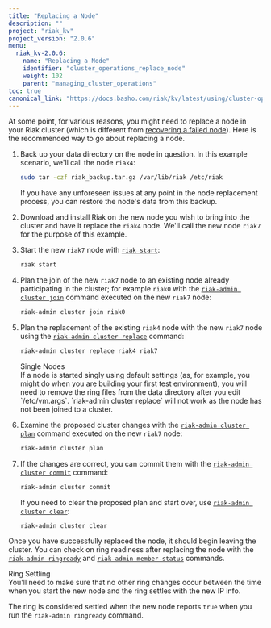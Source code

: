 ```yaml
---
title: "Replacing a Node"
description: ""
project: "riak_kv"
project_version: "2.0.6"
menu:
  riak_kv-2.0.6:
    name: "Replacing a Node"
    identifier: "cluster_operations_replace_node"
    weight: 102
    parent: "managing_cluster_operations"
toc: true
canonical_link: "https://docs.basho.com/riak/kv/latest/using/cluster-operations/replacing-node"
---
```


At some point, for various reasons, you might need to replace a node in
your Riak cluster (which is different from [recovering a failed node](/riak/kv/2.0.6/using/repair-recovery)). Here is the recommended way to go
about replacing a node.

1. Back up your data directory on the node in question. In this example
scenario, we'll call the node `riak4`:

    ```bash
    sudo tar -czf riak_backup.tar.gz /var/lib/riak /etc/riak
    ```

    If you have any unforeseen issues at any point in the node
    replacement process, you can restore the node's data from this
    backup.

2. Download and install Riak on the new node you wish to bring into the
cluster and have it replace the `riak4` node. We'll call the new node
`riak7` for the purpose of this example.

3. Start the new `riak7` node with [`riak start`](/riak/kv/2.0.6/using/admin/riak-cli/#start):

    ```bash
    riak start
    ```

4. Plan the join of the new `riak7` node to an existing node already
participating in the cluster; for example `riak0` with the [`riak-admin cluster join`](/riak/kv/2.0.6/using/admin/riak-admin/#cluster) command executed on the new `riak7` node:

    ```bash
    riak-admin cluster join riak0
    ```

5. Plan the replacement of the existing `riak4` node with the new
`riak7` node using the [`riak-admin cluster replace`](/riak/kv/2.0.6/using/admin/riak-admin/#cluster) command:

    ```bash
    riak-admin cluster replace riak4 riak7
    ```

    <div class=info>
    <div class=title>Single Nodes</div>
    If a node is started singly using default settings (as, for example,
    you might do when you are building your first test environment), you
    will need to remove the ring files from the data directory after you
    edit `/etc/vm.args`. `riak-admin cluster replace` will not work as
    the node has not been joined to a cluster.
    </div>

6. Examine the proposed cluster changes with the [`riak-admin cluster plan`](/riak/kv/2.0.6/using/admin/riak-admin/#cluster) command executed on the new
`riak7` node:

    ```bash
    riak-admin cluster plan
    ```

7. If the changes are correct, you can commit them with the
[`riak-admin cluster commit`](/riak/kv/2.0.6/using/admin/riak-admin/#cluster) command:

    ```bash
    riak-admin cluster commit
    ```

    If you need to clear the proposed plan and start over, use [`riak-admin cluster clear`](/riak/kv/2.0.6/using/admin/riak-admin/#cluster):

    ```bash
    riak-admin cluster clear
    ```

Once you have successfully replaced the node, it should begin leaving
the cluster. You can check on ring readiness after replacing the node
with the [`riak-admin ringready`](/riak/kv/2.0.6/using/admin/riak-admin/#ringready)
and [`riak-admin member-status`](/riak/kv/2.0.6/using/admin/riak-admin/#member-status)
commands.

<div class="info">
<div class="title">Ring Settling</div>
You'll need to make sure that no other ring changes occur between the
time when you start the new node and the ring settles with the new IP
info.

The ring is considered settled when the new node reports `true` when you
run the `riak-admin ringready` command.
</div>
